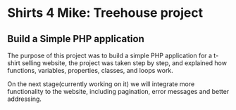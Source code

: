 
<html>
	<head>
		<meta charset="UTF-8">
		<title>Shirts 4 Mike: Treehouse project</title>
	</head>
	<body>
		<h1>Shirts 4 Mike: Treehouse project</h1>
		<h2>Build a Simple PHP application</h2>
		<p>The purpose of this project was to build a simple PHP application for a t-shirt selling website, the project was taken step by step, and explained how functions, variables, properties, classes, and loops work.
		</p>
		<p>On the next stage(currently working on it) we will integrate more functionality to the website, including pagination, error messages and better addressing.
	</body>
</html>